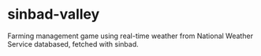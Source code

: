 # sinbad-valley
Farming management game using real-time weather from National Weather Service databased, fetched with sinbad.

